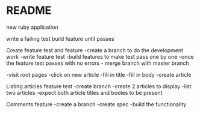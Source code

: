 # README
new ruby application

write a failing test
build feature until passes

Create feature test and feature
-create a branch to do the development work
-write feature test
-build features to make test pass one by one
-once the feature test passes with no errors - merge branch with master branch


-visit root pages 
-click on new article 
-fill in title 
-fill in body
-create article

Listing articles feature test
-create branch
-create 2 articles to display
-list two articles
-expect both article titles and bodies to be present

Comments feature
-create a branch
-create spec
-build the functionality